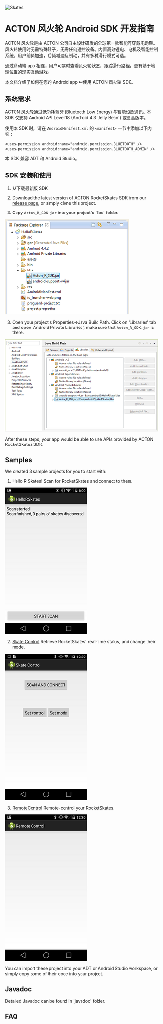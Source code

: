 ![Skates](http://static.wixstatic.com/media/04a4fc_bbd24139a63647388379754366962dec.jpg_srz_p_980_460_75_22_0.50_1.20_0.00_jpg_srz)


# ACTON 风火轮 Android SDK 开发指南

ACTON 风火轮是由 ACTON 公司自主设计研发的全球第一款智能可穿戴电动鞋。风火轮使用时无需特殊鞋子，无需任何遥控设备。内置高效锂电、电机及智能控制系统，用户前倾加速，后倾减速及制动，并有多种滑行模式可选。

通过移动端 app 相连，用户可实时查看风火轮状态，跟踪滑行路径，更有基于地理位置的现实互动游戏。

本文档介绍了如何在您的 Android app 中使用 ACTON 风火轮 SDK。

## 系统需求

ACTON 风火轮通过低功耗蓝牙 (Bluetooth Low Energy) 与智能设备通讯。本 SDK 仅支持 Android API Level 18 (Android 4.3 'Jelly Bean') 或更高版本。

使用本 SDK 时，请在 `AndroidManifest.xml` 的 `<manifest>` 一节中添加以下内容：

	<uses-permission android:name="android.permission.BLUETOOTH" />
    <uses-permission android:name="android.permission.BLUETOOTH_ADMIN" /> 

本 SDK 兼容 ADT 和 Android Studio。

## SDK 安装和使用

1. 从下载最新版 SDK

1. Download the latest version of ACTON RocketSkates SDK from our [release page](https://github.com/ActonInc/RocketSkates-Android-SDK/releases), or simply clone this project.

2. Copy `Acton_R_SDK.jar` into your project's 'libs' folder.

 ![project-libs](https://github.com/ActonInc/RocketSkates-Android-SDK/raw/master/img/project-libs.png)

3. Open your project's Properties->Java Build Path. Click on 'Libraries' tab and open 'Android Private Libraries', make sure that `Acton_R_SDK.jar` is there. 

 ![java-build-path](https://github.com/ActonInc/RocketSkates-Android-SDK/raw/master/img/java-build-path.png)

After these steps, your app would be able to use APIs provided by ACTON RocketSkates SDK.

## Samples

We created 3 sample projects for you to start with:

1. [Hello R Skates!](https://github.com/ActonInc/RocketSkates-Android-SDK/tree/master/samples/HelloRSkates)
 Scan for RocketSkates and connect to them.

 ![sample1](https://github.com/ActonInc/RocketSkates-Android-SDK/raw/master/img/sample1.png)

2. [Skate Control](https://github.com/ActonInc/RocketSkates-Android-SDK/tree/master/samples/SkateControl)
 Retrieve RocketSkates' real-time status, and change their mode.
 
 ![sample2](https://github.com/ActonInc/RocketSkates-Android-SDK/raw/master/img/sample2.png)

3. [RemoteControl](https://github.com/ActonInc/RocketSkates-Android-SDK/tree/master/samples/RemoteControl)
 Remote-control your RocketSkates.

 ![sample3](https://github.com/ActonInc/RocketSkates-Android-SDK/raw/master/img/sample3.png)

You can import these project into your ADT or Android Studio workspace, or simply copy some of their code into your project.

## Javadoc
Detailed Javadoc can be found in 'javadoc' folder.

## FAQ